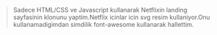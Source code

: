 > Sadece HTML/CSS ve Javascript kullanarak Netflixin landing sayfasinin klonunu yaptim.Netflix icinlar icin svg resim kullaniyor.Onu kullanamadigimdan simdilik font-awesome kullanarak hallettim.

